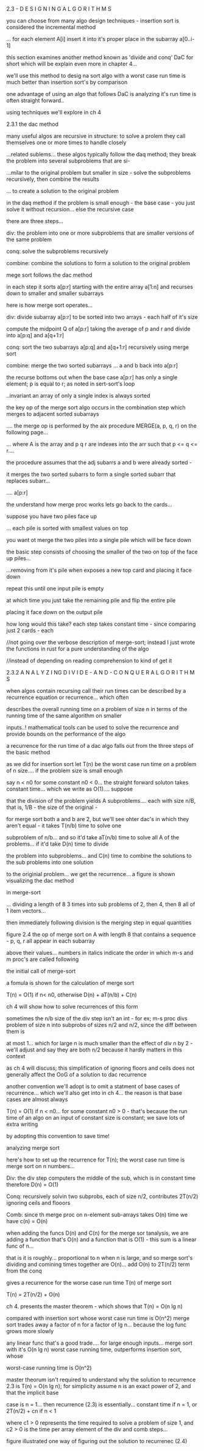 














2.3 - D E S I G N I N G A L G O R I T H M S

you can choose from many algo design techniques - insertion sort is considered the incremental method

... for each element A[i] insert it into it's proper place in the subarray a[0..i-1]

this section examines another method known as 'divide and conq' DaC for short which will be explain even more in chapter 4...

we'll use this method to desig na sort algo with a worst case run time is much better than insertion sort's by comparison

one advantage of using an algo that follows DaC is analyzing it's run time is often straight forward..

using techniques we'll explore in ch 4

2.3.1 the dac method

many useful algos are recursive in structure: to solve a prolem they call themselves one or more times to handle closely

...related sublems... these algos typically follow the daq method; they break the problem into several subproblems that are si-

...milar to the original problem but smaller in size - solve the subproblems recursively, then combine the results

... to create a solution to the original problem

in the daq method if the problem is small enough - the base case - you just solve it without recursion... else the recursive case

there are three steps...

div: the problem into one or more subproblems that are smaller versions of the same problem

conq: solve the subproblems recursively

combine: combine the solutions to form a solution to the original problem

mege sort follows the dac method

in each step it sorts a[p:r] starting with the entire array a[1:n] and recurses down to smaller and smaller subarrays

here is how merge sort operates...

div: divide subarray a[p:r] to be sorted into two arrays - each half of it's size

compute the midpoint Q of a[p:r] taking the average of p and r and divide into a[p:q] and a[q+1:r]

conq: sort the two subarrays a[p:q] and a[q+1:r] recursively using merge sort

combine: merge the two sorted subarrays ... a and b back into a[p:r]

the recurse bottoms out when the base case a[p:r] has only a single element; p is equal to r; as noted in sert-sort's loop

..invariant an array of only a single index is always sorted

the key op of the merge sort algo occurs in the combination step which merges to adjacent sorted subarrays

.... the merge op is performed by the aix procedure MERGE(a, p, q, r) on the following page...

... where A is the array and p q r are indexes into the arr such that p <= q <= r....

the procedure assumes that the adj subarrs a and b were already sorted -

it merges the two sorted subarrs to form a single sorted subarr that replaces subarr...

.... a[p:r]

the understand how merge proc works lets go back to the cards...

suppose you have two piles face up

... each pile is sorted with smallest values on top

you want ot merge the two piles into a single pile which will be face down

the basic step consists of choosing the smaller of the two on top of the face up piles...

...removing from it's pile when exposes a new top card and placing it face down

repeat this until one input pile is empty

at which time you just take the remaining pile and flip the entire pile

placing it face down on the output pile

how long would this take? each step takes constant time - since comparing just 2 cards - each

  

//not going over the verbose description of merge-sort; instead I just wrote the functions in rust for a pure understanding of the algo

//instead of depending on reading comprehension to kind of get it

  

2.3.2 A N A L Y Z I NG D I V I D E - A N D - C O N Q U E R A L G O R I T H M S

  

when algos contain recursing call their run times can be described by a recurrence equation or recurrence... which often

describes the overall running time on a problem of size n in terms of the running time of the same algorithm on smaller

inputs..! mathematical tools can be used to solve the recurrence and provide bounds on the performance of the algo

a recurrence for the run time of a dac algo falls out from the three steps of the basic method

as we did for insertion sort let T(n) be the worst case run time on a problem of n size.... if the problem size is small enough

say n < n0 for some constant n0 < 0... the straight forward soluton takes constant time... which we write as O(1).... suppose

that the division of the problem yields A subproblems.... each with size n/B, that is, 1/B - the size of the original -

for merge sort both a and b are 2, but we'll see ohter dac's in which they aren't equal - it takes T(n/b) time to solve one

subproblem of n/b... and so it'd take aT(n/b) time to solve all A of the problems... if it'd take D(n) time to divide

the problem into subproblems... and C(n) time to combine the solutions to the sub problems into one solution

to the originial problem... we get the recurrence... a figure is shown visualizing the dac method

in merge-sort

... dividing a length of 8 3 times into sub problems of 2, then 4, then 8 all of 1 item vectors...

then immediately following division is the merging step in equal quantities

figure 2.4 the op of merge sort on A with length 8 that contains a sequence - p, q, r all appear in each subarray

above their values... numbers in italics indicate the order in which m-s and m proc's are called following

the initial call of merge-sort

  

a fomula is shown for the calculation of merge sort

T(n) = O(1) if n< n0, otherwise D(n) + aT(n/b) + C(n)

ch 4 will show how to solve recurrences of this form

  

sometimes the n/b size of the div step isn't an int - for ex; m-s proc divs problem of size n into subprobs of sizes n/2 and n/2, since the diff between them is

at most 1... which for large n is much smaller than the effect of div n by 2 - we'll adjust and say they are both n/2 because it hardly matters in this context

as ch 4 will discuss; this simplification of ignoring floors and ceils does not generally affect the OoG of a solution to dac recurrence

another convention we'll adopt is to omit a statment of base cases of recurrence... which we'll also get into in ch 4... the reason is that base cases are almost always

T(n) = O(1) if n < n0... for some constant n0 > 0 - that's because the run time of an algo on an input of constant size is constant; we save lots of extra writing

by adopting this convention to save time!

analyzing merge sort

here's how to set up the recurrence for T(n); the worst case run time is merge sort on n numbers...

Div: the div step computers the middle of the sub, which is in constant time therefore D(n) = O(1)

Conq: recursively solvin two subprobs, each of size n/2, contributes 2T(n/2) ignoring ceils and flooors

Comb: since th merge proc on n-element sub-arrays takes O(n) time we have c(n) = O(n)

when adding the funcs D(n) and C(n) for the merge sor tanalysis, we are adding a function that's O(n) and a function that is O(1) - this sum is a linear func of n...

that is it is roughly... proportional to n when n is large, and so merge sort's dividing and comining times together are O(n)... add O(n) to 2T(n/2) term from the conq

gives a recurrence for the worse case run time T(n) of merge sort

T(n) = 2T(n/2) + O(n)

ch 4. presents the master theorem - which shows that T(n) = O(n lg n)

compared with insertion sort whose worst case run time is O(n^2) merge sort trades away a factor of n for a factor of lg n... because the log func grows more slowly

any linear func that's a good trade.... for large enough inputs... merge sort with it's O(n lg n) worst case running time, outperforms insertion sort, whose

worst-case running time is O(n^2)

master theorum isn't required to understand why the solution to recurrence 2.3 is T(n) = O(n lg n); for simplicity assume n is an exact power of 2, and that the implicit base

case is n = 1... then recurrence (2.3) is essentially... constant time if n = 1, or 2T(n/2) + cn if n < 1

where c1 > 0 represents the time required to solve a problem of size 1, and c2 > 0 is the time per array element of the div and comb steps...

figure illustrated one way of figuring out the solution to recurrenec (2.4)
